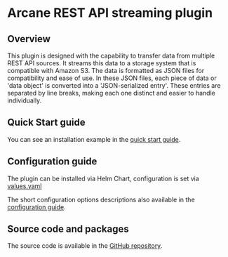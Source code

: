 # Arcane REST API streaming plugin

## Overview

This plugin is designed with the capability to transfer data from multiple REST API sources.
It streams this data to a storage system that is compatible with Amazon S3. The data is formatted as JSON files for
compatibility and ease of use. In these JSON files, each piece of data or 'data object' is converted into a
'JSON-serialized entry'. These entries are separated by line breaks, making each one distinct and easier to handle
individually.


## Quick Start guide

You can see an installation example in the [quick start guide](/arcane-rest-api-main/docs/quickstart.html).

## Configuration guide
The plugin can be installed via Helm Chart, configuration is set via
[values.yaml](https://github.com/SneaksAndData/arcane-stream-rest-api/blob/main/.helm/values.yaml)

The short configuration options descriptions also available in the
[configuration guide](/arcane-rest-api-main/docs/configuration.html).


## Source code and packages

The source code is available in the [GitHub repository](https://github.com/SneaksAndData/arcane-stream-rest-api).
